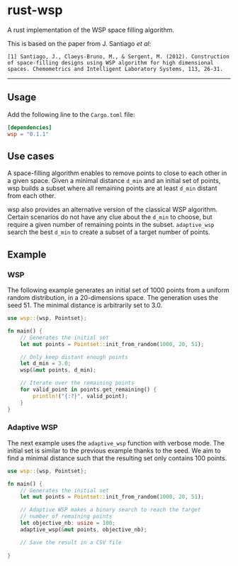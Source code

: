 # rust-wsp

A rust implementation of the WSP space filling algorithm.

This is based on the paper from J. Santiago _et al_:
```
[1] Santiago, J., Claeys-Bruno, M., & Sergent, M. (2012). Construction of space-filling designs using WSP algorithm for high dimensional spaces. Chemometrics and Intelligent Laboratory Systems, 113, 26-31.
```

---

## Usage

Add the following line to the `Cargo.toml` file:
```toml
[dependencies]
wsp = "0.1.1"
```
## Use cases

A space-filling algorithm enables to remove points to close to each other in a given space. Given a minimal distance `d_min` and an initial set of points, wsp builds a subset where all remaining points are at least `d_min` distant from each other.

wsp also provides an alternative version of the classical WSP algorithm. Certain scenarios do not have any clue about the `d_min` to choose, but require a given number of remaining points in the subset. `adaptive_wsp` search the best `d_min` to create a subset of a target number of points.

## Example

### WSP

The following example generates an initial set of 1000 points from a uniform random distribution, in a 20-dimensions space. The generation uses the seed 51. The minimal distance is arbitrarily set to 3.0.

```rust
use wsp::{wsp, Pointset};

fn main() {
    // Generates the initial set
    let mut points = Pointset::init_from_random(1000, 20, 51);

    // Only keep distant enough points
    let d_min = 3.0;
    wsp(&mut points, d_min);

    // Iterate over the remaining points
    for valid_point in points.get_remaining() {
        println!("{:?}", valid_point);
    }
}
```

### Adaptive WSP

The next example uses the `adaptive_wsp` function with verbose mode. The initial set is similar to the previous example thanks to the seed. We aim to find a minimal distance such that the resulting set only contains 100 points.

```rust
use wsp::{wsp, Pointset};

fn main() {
    // Generates the initial set
    let mut points = Pointset::init_from_random(1000, 20, 51);

    // Adaptive WSP makes a binary search to reach the target 
    // number of remaining points
    let objective_nb: usize = 100;
    adaptive_wsp(&mut points, objective_nb);

    // Save the result in a CSV file
    
}
```